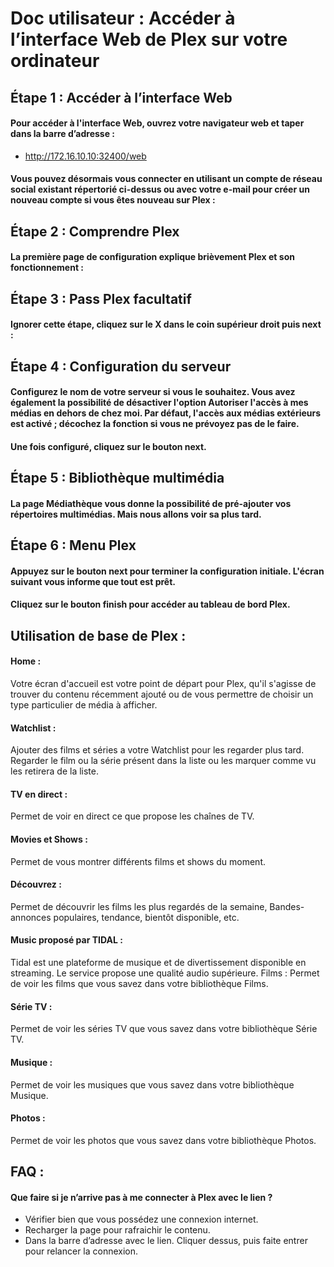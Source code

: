 # Doc utilisateur : Accéder à l’interface Web de Plex sur votre ordinateur

## Étape 1 : Accéder à l’interface Web

#### Pour accéder à l'interface Web, ouvrez votre navigateur web et taper dans la barre d’adresse :
- http://172.16.10.10:32400/web

#### Vous pouvez désormais vous connecter en utilisant un compte de réseau social existant répertorié ci-dessus ou avec votre e-mail pour créer un nouveau compte si vous êtes nouveau sur Plex :

## Étape 2 : Comprendre Plex

#### La première page de configuration explique brièvement Plex et son fonctionnement :

## Étape 3 : Pass Plex facultatif

#### Ignorer cette étape, cliquez sur le X dans le coin supérieur droit puis next :

## Étape 4 : Configuration du serveur

#### Configurez le nom de votre serveur si vous le souhaitez. Vous avez également la possibilité de désactiver l'option Autoriser l'accès à mes médias en dehors de chez moi. Par défaut, l'accès aux médias extérieurs est activé ; décochez la fonction si vous ne prévoyez pas de le faire.
#### Une fois configuré, cliquez sur le bouton next.

## Étape 5 : Bibliothèque multimédia

#### La page Médiathèque vous donne la possibilité de pré-ajouter vos répertoires multimédias. Mais nous allons voir sa plus tard.

## Étape 6 : Menu Plex

#### Appuyez sur le bouton next pour terminer la configuration initiale. L'écran suivant vous informe que tout est prêt.
#### Cliquez sur le bouton finish pour accéder au tableau de bord Plex.


## Utilisation de base de Plex :

#### Home : 
Votre écran d'accueil est votre point de départ pour Plex, qu'il s'agisse de trouver du contenu récemment ajouté ou de vous permettre de choisir un type particulier de média à afficher.

#### Watchlist :
Ajouter des films et séries a votre Watchlist pour les regarder plus tard. Regarder le film ou la série présent dans la liste ou les marquer comme vu les retirera de la liste. 

#### TV en direct : 
Permet de voir en direct ce que propose les chaînes de TV.

#### Movies et Shows :
Permet de vous montrer différents films et shows du moment.

#### Découvrez :
Permet de découvrir les films les plus regardés de la semaine, Bandes-annonces populaires, tendance, bientôt disponible, etc.

#### Music proposé par TIDAL :
Tidal est une plateforme de musique et de divertissement disponible en streaming. Le service propose une qualité audio supérieure.
Films :
Permet de voir les films que vous savez dans votre bibliothèque Films.

#### Série TV :
Permet de voir les séries TV que vous savez dans votre bibliothèque Série TV.

#### Musique :
Permet de voir les musiques que vous savez dans votre bibliothèque Musique.

#### Photos :
Permet de voir les photos que vous savez dans votre bibliothèque Photos.



## FAQ :

#### Que faire si je n’arrive pas à me connecter à Plex avec le lien ?
- Vérifier bien que vous possédez une connexion internet.
- Recharger la page pour rafraichir le contenu. 
- Dans la barre d’adresse avec le lien. Cliquer dessus, puis faite entrer pour relancer la connexion.



